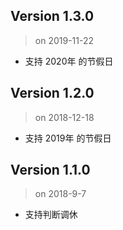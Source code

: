 ## Version 1.3.0

> on 2019-11-22

* 支持 2020年 的节假日


## Version 1.2.0

> on 2018-12-18

* 支持 2019年 的节假日


## Version 1.1.0

> on 2018-9-7

* 支持判断调休

